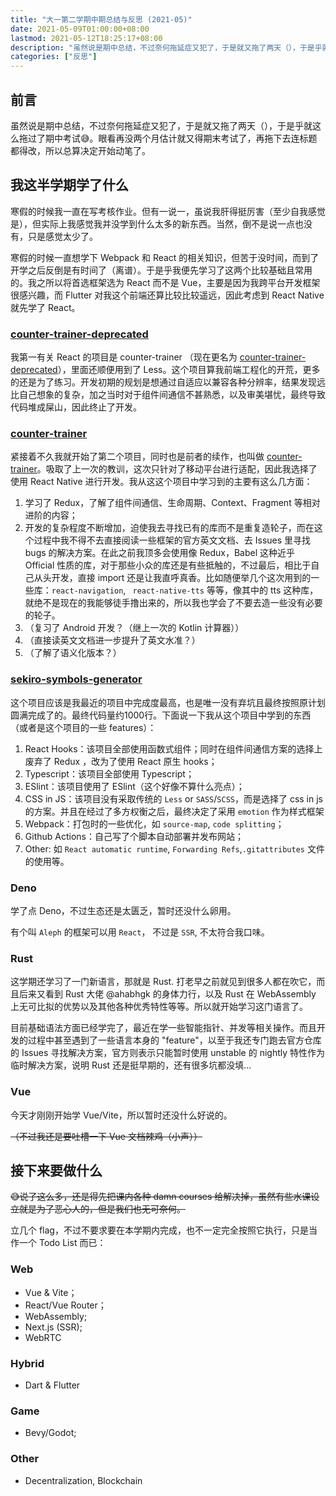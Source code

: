 ```yaml
---
title: "大一第二学期中期总结与反思 (2021-05)"
date: 2021-05-09T01:00:00+08:00
lastmod: 2021-05-12T18:25:17+08:00
description: "虽然说是期中总结，不过奈何拖延症又犯了，于是就又拖了两天（），于是乎就这么拖过了期中考试😅。眼看再没两个月估计就又得期末考试了，再拖下去连标题都得改，所以总算决定开始动笔了。"
categories: ["反思"]
---
```


## 前言

虽然说是期中总结，不过奈何拖延症又犯了，于是就又拖了两天（），于是乎就这么拖过了期中考试😅。眼看再没两个月估计就又得期末考试了，再拖下去连标题都得改，所以总算决定开始动笔了。

## 我这半学期学了什么

寒假的时候我一直在写考核作业。但有一说一，虽说我肝得挺厉害（至少自我感觉是），但实际上我感觉我并没学到什么太多的新东西。当然，倒不是说一点也没有，只是感觉太少了。

寒假的时候一直想学下 Webpack 和 React 的相关知识，但苦于没时间，而到了开学之后反倒是有时间了（离谱）。于是乎我便先学习了这两个比较基础且常用的。我之所以将首选框架选为 React 而不是 Vue，主要是因为我跨平台开发框架很感兴趣，而 Flutter 对我这个前端还算比较比较遥远，因此考虑到 React Native 就先学了 React。

### [counter-trainer-deprecated](https://github.com/lomirus/counter-trainer-deprecated)

我第一有关 React 的项目是 counter-trainer （现在更名为 [counter-trainer-deprecated](https://github.com/lomirus/counter-trainer-deprecated)），里面还顺便用到了 Less。这个项目算我前端工程化的开荒，更多的还是为了练习。开发初期的规划是想通过自适应以兼容各种分辨率，结果发现远比自己想象的复杂，加之当时对于组件间通信不甚熟悉，以及审美堪忧，最终导致代码堆成屎山，因此终止了开发。

### [counter-trainer](https://github.com/lomirus/counter-trainer)

紧接着不久我就开始了第二个项目，同时也是前者的续作，也叫做 [counter-trainer](https://github.com/lomirus/counter-trainer)。吸取了上一次的教训，这次只针对了移动平台进行适配，因此我选择了使用 React Native 进行开发。我从这这个项目中学习到的主要有这么几方面：

1. 学习了 Redux，了解了组件间通信、生命周期、Context、Fragment 等相对进阶的内容；
2. 开发的复杂程度不断增加，迫使我去寻找已有的库而不是重复造轮子，而在这个过程中我不得不去直接阅读一些框架的官方英文文档、去 Issues 里寻找 bugs 的解决方案。在此之前我顶多会使用像 Redux，Babel 这种近乎 Official 性质的库，对于那些小众的库还是有些抵触的，不过最后，相比于自己从头开发，直接 import 还是让我直呼真香。比如随便举几个这次用到的一些库：`react-navigation`, ` react-native-tts` 等等，像其中的 tts 这种库，就绝不是现在的我能够徒手撸出来的，所以我也学会了不要去造一些没有必要的轮子。
3. （复习了 Android 开发？（继上一次的 Kotlin 计算器））
4. （直接读英文文档进一步提升了英文水准？）
5. （了解了语义化版本？）

### [sekiro-symbols-generator](https://github.com/lomirus/sekiro-symbols-generator)

这个项目应该是我最近的项目中完成度最高，也是唯一没有弃坑且最终按照原计划圆满完成了的。最终代码量约1000行。下面说一下我从这个项目中学到的东西（或者是这个项目的一些 features）：

1. React Hooks：该项目全部使用函数式组件；同时在组件间通信方案的选择上废弃了 Redux ，改为了使用 React 原生 hooks；
2. Typescript：该项目全部使用 Typescript；
3. ESlint：该项目使用了 ESlint（这个好像不算什么亮点）；
4. CSS in JS：该项目没有采取传统的 `Less` or `SASS`/`SCSS`，而是选择了 css in js 的方案。并且在经过了多方权衡之后，最终决定了采用 `emotion` 作为样式框架
5. Webpack：打包时的一些优化，如 `source-map`, `code splitting`；
6. Github Actions：自己写了个脚本自动部署并发布网站；
7. Other: 如 `React automatic runtime`, `Forwarding Refs`,`.gitattributes` 文件的使用等。

### Deno

学了点 Deno，不过生态还是太匮乏，暂时还没什么卵用。

有个叫 `Aleph` 的框架可以用 `React`， 不过是 `SSR`, 不太符合我口味。

### Rust

这学期还学习了一门新语言，那就是 Rust. 打老早之前就见到很多人都在吹它，而且后来又看到 Rust 大佬 @ahabhgk 的身体力行，以及 Rust 在 WebAssembly 上无可比拟的优势以及其他各种优秀特性等等。所以就开始学习这门语言了。

目前基础语法方面已经学完了，最近在学一些智能指针、并发等相关操作。而且开发的过程中甚至遇到了一些语言本身的 "feature"，以至于我还专门跑去官方仓库的 Issues 寻找解决方案，官方则表示只能暂时使用 unstable 的 nightly 特性作为临时解决方案，说明 Rust 还是挺早期的，还有很多坑都没填...

### Vue

今天才刚刚开始学 Vue/Vite，所以暂时还没什么好说的。

~~（不过我还是要吐槽一下 Vue 文档辣鸡（小声））~~

## 接下来要做什么

~~😅说了这么多，还是得先把课内各种 damn courses 给解决掉，虽然有些水课设立就是为了恶心人的，但是我们也无可奈何。~~

立几个 flag，不过不要求要在本学期内完成，也不一定完全按照它执行，只是当作一个 Todo List 而已：

### Web

- Vue & Vite；
- React/Vue Router；
- WebAssembly;
- Next.js (SSR);
- WebRTC

### Hybrid

- Dart & Flutter

### Game

- Bevy/Godot;

### Other

- Decentralization, Blockchain